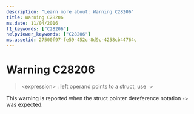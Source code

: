 ```yaml
---
description: "Learn more about: Warning C28206"
title: Warning C28206
ms.date: 11/04/2016
f1_keywords: ["C28206"]
helpviewer_keywords: ["C28206"]
ms.assetid: 27500f97-fe59-452c-8d9c-4258cb44764c
---
```

# Warning C28206

> \<expression> : left operand points to a struct, use `->`

This warning is reported when the struct pointer dereference notation `->` was expected.
